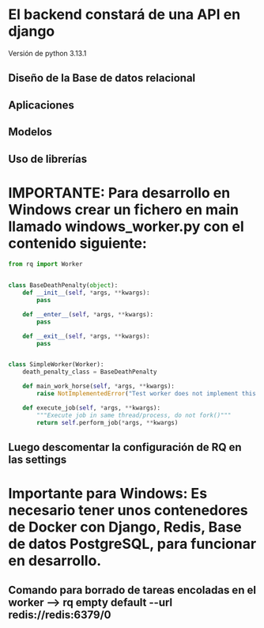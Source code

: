 # El backend constará de una API en django
Versión de python 3.13.1

## Diseño de la Base de datos relacional

## Aplicaciones

## Modelos

## Uso de librerías


# IMPORTANTE: Para desarrollo en Windows crear un fichero en main llamado windows_worker.py con el contenido siguiente:

```python
from rq import Worker


class BaseDeathPenalty(object):
    def __init__(self, *args, **kwargs):
        pass

    def __enter__(self, *args, **kwargs):
        pass

    def __exit__(self, *args, **kwargs):
        pass


class SimpleWorker(Worker):
    death_penalty_class = BaseDeathPenalty

    def main_work_horse(self, *args, **kwargs):
        raise NotImplementedError("Test worker does not implement this method")

    def execute_job(self, *args, **kwargs):
        """Execute job in same thread/process, do not fork()"""
        return self.perform_job(*args, **kwargs)
```

## Luego descomentar la configuración de RQ en las settings

# Importante para Windows: Es necesario tener unos contenedores de Docker con Django, Redis, Base de datos PostgreSQL, para funcionar en desarrollo.

## Comando para borrado de tareas encoladas en el worker --> rq empty default --url redis://redis:6379/0
